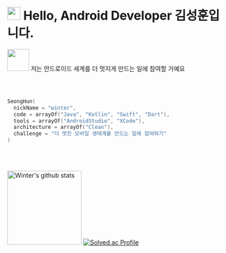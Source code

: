 
<h1> 
  <img src="https://emojis.slackmojis.com/emojis/images/1531849430/4246/blob-sunglasses.gif?1531849430" width="30"/>
  Hello, Android Developer 김성훈입니다.
</h1>

<img src="https://media.giphy.com/media/VgCDAzcKvsR6OM0uWg/giphy.gif" width="50"> 저는 안드로이드 세계를 더 멋지게 만드는 일에 참여할 거예요 

<br/>
<!-- ### <img src="https://media.giphy.com/media/mGcNjsfWAjY5AEZNw6/giphy.gif" width="50"> A little more about me...  -->

```kotlin

SeongHun(
  nickName = "winter",
  code = arrayOf("Java", "Kotlin", "Swift", "Dart"),
  tools = arrayOf("AndroidStudio", "XCode"),
  architecture = arrayOf("Clean"),
  challenge = "더 멋진 모바일 생태계를 만드는 일에 참여하기"
)

```

<br/>
<br/>

<a href="https://github.com/hun73877"><img style="height:170px" src="https://github-readme-stats.vercel.app/api?username=hun73877&show_icons=true&include_all_commits=true&theme=monokai&hide_border=true" alt="Winter's github stats" /></a>
[![Solved.ac Profile](http://mazassumnida.wtf/api/v2/generate_badge?boj=keems)](https://solved.ac/keems/)

<br/>
<br/>
<br/>
<br/>
<br/>

